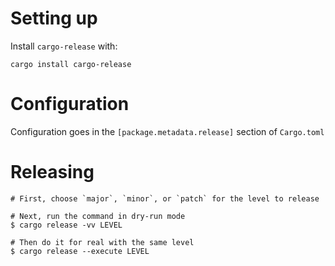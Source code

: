 # Setting up

Install `cargo-release` with:

```shell
cargo install cargo-release
```

# Configuration

Configuration goes in the `[package.metadata.release]` section of `Cargo.toml`

# Releasing

```shell
# First, choose `major`, `minor`, or `patch` for the level to release

# Next, run the command in dry-run mode
$ cargo release -vv LEVEL

# Then do it for real with the same level
$ cargo release --execute LEVEL
```
